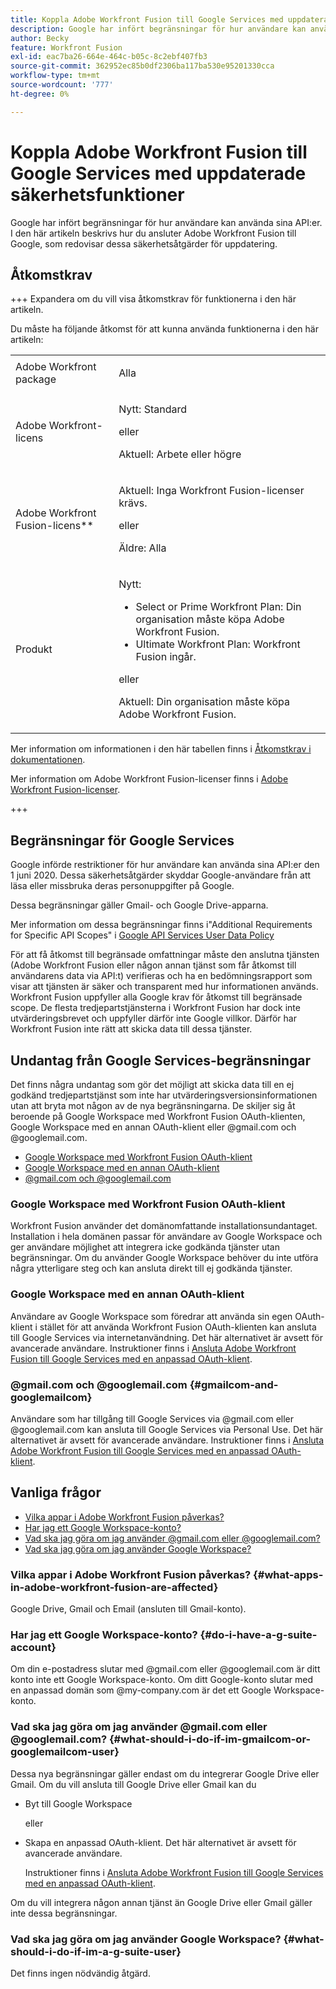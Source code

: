 ```yaml
---
title: Koppla Adobe Workfront Fusion till Google Services med uppdaterade säkerhetsfunktioner
description: Google har infört begränsningar för hur användare kan använda sina API:er. I den här artikeln beskrivs hur du ansluter Adobe Workfront Fusion till Google, som redovisar dessa säkerhetsåtgärder för uppdatering.
author: Becky
feature: Workfront Fusion
exl-id: eac7ba26-664e-464c-b05c-8c2ebf407fb3
source-git-commit: 362952ec85b0df2306ba117ba530e95201330cca
workflow-type: tm+mt
source-wordcount: '777'
ht-degree: 0%

---
```


# Koppla Adobe Workfront Fusion till Google Services med uppdaterade säkerhetsfunktioner

Google har infört begränsningar för hur användare kan använda sina API:er. I den här artikeln beskrivs hur du ansluter Adobe Workfront Fusion till Google, som redovisar dessa säkerhetsåtgärder för uppdatering.

## Åtkomstkrav

+++ Expandera om du vill visa åtkomstkrav för funktionerna i den här artikeln.

Du måste ha följande åtkomst för att kunna använda funktionerna i den här artikeln:

<table style="table-layout:auto">
 <col> 
 <col> 
 <tbody> 
  <tr> 
   <td role="rowheader">Adobe Workfront package 
   <td> <p>Alla</p> </td> 
  </tr> 
  <tr data-mc-conditions=""> 
   <td role="rowheader">Adobe Workfront-licens</td> 
   <td> <p>Nytt: Standard</p><p>eller</p><p>Aktuell: Arbete eller högre</p> </td> 
  </tr> 
  <tr> 
   <td role="rowheader">Adobe Workfront Fusion-licens**</td> 
   <td>
   <p>Aktuell: Inga Workfront Fusion-licenser krävs.</p>
   <p>eller</p>
   <p>Äldre: Alla </p>
   </td> 
  </tr> 
  <tr> 
   <td role="rowheader">Produkt</td> 
   <td>
   <p>Nytt:</p> <ul><li>Select or Prime Workfront Plan: Din organisation måste köpa Adobe Workfront Fusion.</li><li>Ultimate Workfront Plan: Workfront Fusion ingår.</li></ul>
   <p>eller</p>
   <p>Aktuell: Din organisation måste köpa Adobe Workfront Fusion.</p>
   </td> 
  </tr>
 </tbody> 
</table>

Mer information om informationen i den här tabellen finns i [Åtkomstkrav i dokumentationen](/help/workfront-fusion/references/licenses-and-roles/access-level-requirements-in-documentation.md).

Mer information om Adobe Workfront Fusion-licenser finns i [Adobe Workfront Fusion-licenser](/help/workfront-fusion/set-up-and-manage-workfront-fusion/licensing-operations-overview/license-automation-vs-integration.md).

+++

## Begränsningar för Google Services

Google införde restriktioner för hur användare kan använda sina API:er den 1 juni 2020. Dessa säkerhetsåtgärder skyddar Google-användare från att läsa eller missbruka deras personuppgifter på Google.

Dessa begränsningar gäller Gmail- och Google Drive-apparna.

Mer information om dessa begränsningar finns i&quot;Additional Requirements for Specific API Scopes&quot; i [Google API Services User Data Policy](https://developers.google.com/terms/api-services-user-data-policy#additional_requirements_for_specific_api_scopes)

För att få åtkomst till begränsade omfattningar måste den anslutna tjänsten (Adobe Workfront Fusion eller någon annan tjänst som får åtkomst till användarens data via API:t) verifieras och ha en bedömningsrapport som visar att tjänsten är säker och transparent med hur informationen används. Workfront Fusion uppfyller alla Google krav för åtkomst till begränsade scope. De flesta tredjepartstjänsterna i Workfront Fusion har dock inte utvärderingsbrevet och uppfyller därför inte Google villkor. Därför har Workfront Fusion inte rätt att skicka data till dessa tjänster.

## Undantag från Google Services-begränsningar

Det finns några undantag som gör det möjligt att skicka data till en ej godkänd tredjepartstjänst som inte har utvärderingsversionsinformationen utan att bryta mot någon av de nya begränsningarna. De skiljer sig åt beroende på Google Workspace med Workfront Fusion OAuth-klienten, Google Workspace med en annan OAuth-klient eller @gmail.com och @googlemail.com.

* [Google Workspace med Workfront Fusion OAuth-klient](#google-workspace-with-workfront-fusion-oauth-client)
* [Google Workspace med en annan OAuth-klient](#google-workspace-with-another-oauth-client)
* [@gmail.com och @googlemail.com](#gmailcom-and-googlemailcom)

### Google Workspace med Workfront Fusion OAuth-klient

Workfront Fusion använder det domänomfattande installationsundantaget. Installation i hela domänen passar för användare av Google Workspace och ger användare möjlighet att integrera icke godkända tjänster utan begränsningar. Om du använder Google Workspace behöver du inte utföra några ytterligare steg och kan ansluta direkt till ej godkända tjänster.

### Google Workspace med en annan OAuth-klient

Användare av Google Workspace som föredrar att använda sin egen OAuth-klient i stället för att använda Workfront Fusion OAuth-klienten kan ansluta till Google Services via internetanvändning. Det här alternativet är avsett för avancerade användare. Instruktioner finns i [Ansluta Adobe Workfront Fusion till Google Services med en anpassad OAuth-klient](/help/workfront-fusion/create-scenarios/connect-to-apps/connect-fusion-to-google-using-oauth.md).

### @gmail.com och @googlemail.com {#gmailcom-and-googlemailcom}

Användare som har tillgång till Google Services via @gmail.com eller @googlemail.com kan ansluta till Google Services via Personal Use. Det här alternativet är avsett för avancerade användare. Instruktioner finns i [Ansluta Adobe Workfront Fusion till Google Services med en anpassad OAuth-klient](/help/workfront-fusion/create-scenarios/connect-to-apps/connect-fusion-to-google-using-oauth.md).

## Vanliga frågor

* [Vilka appar i Adobe Workfront Fusion påverkas?](#what-apps-in-adobe-workfront-fusion-are-affected)
* [Har jag ett Google Workspace-konto?](#do-i-have-a-g-suite-account)
* [Vad ska jag göra om jag använder @gmail.com eller @googlemail.com?](#what-should-i-do-if-im-gmailcom-or-googlemailcom-user)
* [Vad ska jag göra om jag använder Google Workspace?](#what-should-i-do-if-im-a-g-suite-user)

### Vilka appar i Adobe Workfront Fusion påverkas? {#what-apps-in-adobe-workfront-fusion-are-affected}

Google Drive, Gmail och Email (ansluten till Gmail-konto).

### Har jag ett Google Workspace-konto? {#do-i-have-a-g-suite-account}

Om din e-postadress slutar med @gmail.com eller @googlemail.com är ditt konto inte ett Google Workspace-konto. Om ditt Google-konto slutar med en anpassad domän som @my-company.com är det ett Google Workspace-konto.

### Vad ska jag göra om jag använder @gmail.com eller @googlemail.com? {#what-should-i-do-if-im-gmailcom-or-googlemailcom-user}

Dessa nya begränsningar gäller endast om du integrerar Google Drive eller Gmail. Om du vill ansluta till Google Drive eller Gmail kan du

* Byt till Google Workspace

  eller

* Skapa en anpassad OAuth-klient. Det här alternativet är avsett för avancerade användare.

  Instruktioner finns i [Ansluta Adobe Workfront Fusion till Google Services med en anpassad OAuth-klient](/help/workfront-fusion/create-scenarios/connect-to-apps/connect-fusion-to-google-using-oauth.md).

Om du vill integrera någon annan tjänst än Google Drive eller Gmail gäller inte dessa begränsningar.

### Vad ska jag göra om jag använder Google Workspace? {#what-should-i-do-if-im-a-g-suite-user}

Det finns ingen nödvändig åtgärd.
